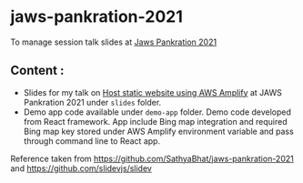# jaws-pankration-2021
To manage session talk slides at [Jaws Pankration 2021](https://jawspankration2021.jaws-ug.jp/en)

## Content : 
- Slides for my talk on [Host static website using AWS Amplify](https://jawspankration2021.jaws-ug.jp/en/sessions/72/) at JAWS Pankration 2021 under `slides` folder.
- Demo app code available under `demo-app` folder. Demo code developed from React framework. App include Bing map integration and required Bing map key stored under AWS Amplify environment variable and pass through command line to React app. 

Reference taken from https://github.com/SathyaBhat/jaws-pankration-2021 and https://github.com/slidevjs/slidev



